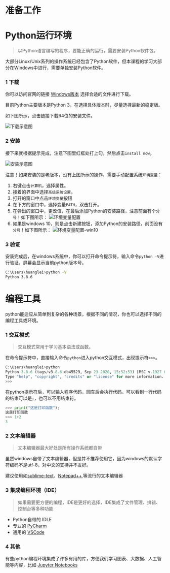 # 准备工作

# Python运行环境
> 以Python语言编写的程序，要能正确的运行，需要安装Python软件包。

大部分Linux/Unix系列的操作系统已经包含了Python软件，但本课程的学习大部分在Windows中进行，需要单独安装Python软件。

### 1 下载

你可以访问官网的链接 [Windows版本](https://www.python.org/downloads/windows/) 选择合适的文件进行下载。

目前Python主要版本是Python 3，在选择具体版本时，尽量选择最新的稳定版。

如下图所示，点击链接下载64位的安装文件。

![下载示意图](https://uinx1983.github.io/img/image-20211219140759903.png)

### 2 安装

接下来就根据提示完成，注意下图里红框处打上勾，然后点击`install now`。

![安装示意图](https://uinx1983.github.io/img/setup-path.png)

注意！如果安装的是老版本，没有上图所示的操作，需要手动配置系统`环境变量`：
1. 右键点击`计算机`，选择属性。
2. 接着的界面中选择`高级系统设置`。
3. 打开的窗口中点击`环境变量`按钮
4. 在下方的窗口中，选择变量`PATH`，双击打开。
5. 在弹出的窗口中，更改值，在最后添加Python的安装路径，注意前面有个`分号`！如下图所示：
![环境变量配置](https://uinx1983.github.io/img/path-setup.png)
6. 如果是windows 10，则是点击新建按钮，添加Python的安装路径，前面没有`分号`！如下图所示：
![环境变量配置-win10](https://uinx1983.github.io/img/path-setup-win10.png)
### 3 验证

安装完成后，在windows系统中，你可以打开命令提示符，输入命令`python -V`进行验证，屏幕会显示当前python版本号。

```sh
C:\Users\huanglei>python -V
Python 3.8.6
```



# 编程工具

python能适应从简单到复杂的各种场景，根据不同的情况，你也可以选择不同的编程工具或环境。

### 1 交互模式

> 交互模式常用于学习基本语法或函数。

在命令提示符中，直接输入命令`python`进入python交互模式，出现提示符`>>>`。

```python
C:\Users\huanglei>python
Python 3.8.6 (tags/v3.8.6:db45529, Sep 23 2020, 15:52:53) [MSC v.1927 64 bit (AMD64)] on win32
Type "help", "copyright", "credits" or "license" for more information.
>>>
```

在python提示符后，可以输入程序代码，回车后会执行代码。可以看到一行代码的结束可以是`;`，也可以不用结束符。

```python
>>> print("这是打印函数");
这是打印函数
>>> 1+2
3
```



### 2 文本编辑器

> 文本编辑器最大好处是所有操作系统都自带

虽然windows自带了文本编辑器，但是并不推荐使用它，因为windows的默认字符编码不是utf-8，对中文的支持并不友好。

建议使用如[sublime-text](http://www.sublimetext.com/)、[Notepad++ ](https://notepad-plus-plus.org/) 等流行的文本编辑器

### 3 集成编程环境（IDE）

> 如果需要更方便的编程，IDE是更好的选择，IDE集成了文件管理、排错、控制台等多种功能

- Python自带的 IDLE
- 专业的 [PyCharm](https://www.jetbrains.com/pycharm/)
- 通用的 [VSCode](https://code.visualstudio.com/)

### 4 其他

有些python编程环境集成了许多有用的库，方便我们学习图表、大数据、人工智能等内容，比如 [Jupyter Notebooks](https://jupyter.org/) 





